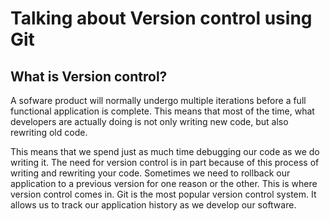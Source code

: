 # Talking about Version control using Git

## What is Version control?

A sofware product will normally undergo multiple iterations before a full functional application is complete. This means that most of the time, what developers are actually doing is not only writing new code, but also rewriting old code.

This means that we spend just as much time debugging our code as we do writing it. The need for version control is in part because of this process of writing and rewriting your code. Sometimes we need to rollback our application to a previous version for one reason or the other. This is where version control comes in. Git is the most popular version control system. It allows us to track our application history as we develop our software.


